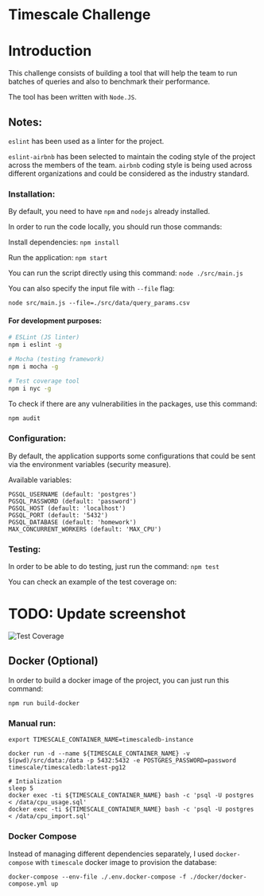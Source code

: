 # Timescale Challenge

# Introduction

This challenge consists of building a tool that will help the team to run batches of queries and also to benchmark their performance.

The tool has been written with `Node.JS`.

## Notes:

`eslint` has been used as a linter for the project.

`eslint-airbnb` has been selected to maintain the coding style of the project across the members of the team. `airbnb` coding style is being used across different organizations and could be considered as the industry standard.

### Installation:

By default, you need to have `npm` and `nodejs` already installed.

In order to run the code locally, you should run those commands:

Install dependencies: `npm install`

Run the application: `npm start`

You can run the script directly using this command:
`node ./src/main.js`

You can also specify the input file with `--file` flag:

`node src/main.js --file=./src/data/query_params.csv`

#### For development purposes:

```bash
# ESLint (JS linter)
npm i eslint -g

# Mocha (testing framework)
npm i mocha -g

# Test coverage tool
npm i nyc -g
```

To check if there are any vulnerabilities in the packages, use this command:

```bash
npm audit
```

### Configuration:

By default, the application supports some configurations that could be sent via the environment variables (security measure).

Available variables:

```
PGSQL_USERNAME (default: 'postgres')
PGSQL_PASSWORD (default: 'password')
PGSQL_HOST (default: 'localhost')
PGSQL_PORT (default: '5432')
PGSQL_DATABASE (default: 'homework')
MAX_CONCURRENT_WORKERS (default: 'MAX_CPU')
```

### Testing:

In order to be able to do testing, just run the command: `npm test`

You can check an example of the test coverage on:

# TODO: Update screenshot
![Test Coverage](../screenshots/test-coverage.png)

## Docker (Optional)

In order to build a docker image of the project, you can just run this command:

`npm run build-docker`

### Manual run:

```
export TIMESCALE_CONTAINER_NAME=timescaledb-instance

docker run -d --name ${TIMESCALE_CONTAINER_NAME} -v $(pwd)/src/data:/data -p 5432:5432 -e POSTGRES_PASSWORD=password timescale/timescaledb:latest-pg12

# Intialization
sleep 5
docker exec -ti ${TIMESCALE_CONTAINER_NAME} bash -c 'psql -U postgres < /data/cpu_usage.sql'
docker exec -ti ${TIMESCALE_CONTAINER_NAME} bash -c 'psql -U postgres < /data/cpu_import.sql'
```

### Docker Compose

Instead of managing different dependencies separately, I used `docker-compose` with `timescale` docker image to provision the database:

`docker-compose --env-file ./.env.docker-compose -f ./docker/docker-compose.yml up`

